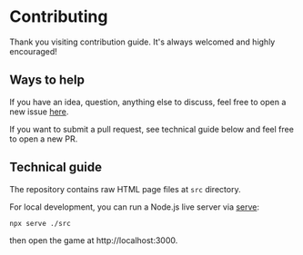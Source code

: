 # Contributing

Thank you visiting contribution guide. It's always welcomed and highly encouraged!

## Ways to help

If you have an idea, question, anything else to discuss, feel free to open a new issue [here](/issues/new).

If you want to submit a pull request, see technical guide below and feel free to open a new PR.

## Technical guide

The repository contains raw HTML page files at `src` directory.

For local development, you can run a Node.js live server via [serve](https://www.npmjs.com/package/serve):

```sh
npx serve ./src
```

then open the game at http://localhost:3000.

